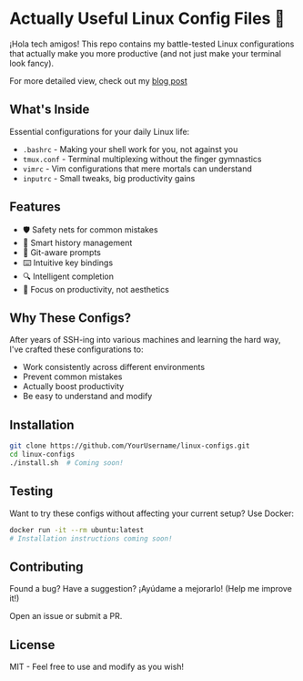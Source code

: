 # Actually Useful Linux Config Files 🚀

¡Hola tech amigos! This repo contains my battle-tested Linux configurations that actually make you more productive (and not just make your terminal look fancy).

For more detailed view, check out my [blog post](https://www.cysecroad.com/guides/linux-config-files/)

## What's Inside

Essential configurations for your daily Linux life:
- `.bashrc` - Making your shell work for you, not against you
- `tmux.conf` - Terminal multiplexing without the finger gymnastics
- `vimrc` - Vim configurations that mere mortals can understand
- `inputrc` - Small tweaks, big productivity gains

## Features

- 🛡️ Safety nets for common mistakes
- 🔄 Smart history management
- 🚦 Git-aware prompts
- ⌨️ Intuitive key bindings
- 🔍 Intelligent completion
- 🎯 Focus on productivity, not aesthetics

## Why These Configs?

After years of SSH-ing into various machines and learning the hard way, I've crafted these configurations to:
- Work consistently across different environments
- Prevent common mistakes
- Actually boost productivity
- Be easy to understand and modify

## Installation

```bash
git clone https://github.com/YourUsername/linux-configs.git
cd linux-configs
./install.sh  # Coming soon!
```

## Testing

Want to try these configs without affecting your current setup? Use Docker:
```bash
docker run -it --rm ubuntu:latest
# Installation instructions coming soon!
```

## Contributing

Found a bug? Have a suggestion? ¡Ayúdame a mejorarlo! (Help me improve it!)

Open an issue or submit a PR.

## License

MIT - Feel free to use and modify as you wish!
